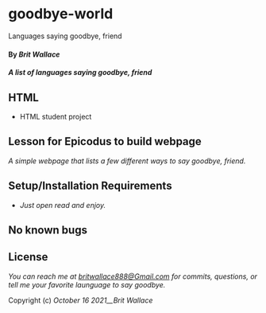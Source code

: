 # goodbye-world
Languages saying goodbye, friend

#### By _**Brit Wallace**_

#### _A list of languages saying goodbye, friend_

## HTML

* HTML student project

## Lesson for Epicodus to build webpage

_A simple webpage that lists a few different ways to say goodbye, friend._

## Setup/Installation Requirements

* _Just open read and enjoy._


## No known bugs



## License

_You can reach me at britwallace888@Gmail.com for commits, questions, or tell me your favorite launguage to say goodbye._

Copyright (c) _October 16 2021__Brit Wallace_
